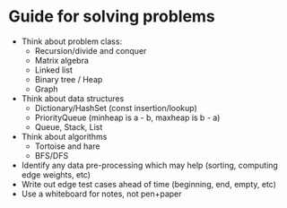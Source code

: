 
# Guide for solving problems
- Think about problem class:
  - Recursion/divide and conquer 
  - Matrix algebra
  - Linked list
  - Binary tree / Heap
  - Graph
- Think about data structures
  - Dictionary/HashSet (const insertion/lookup)
  - PriorityQueue (minheap is a - b, maxheap is b - a)
  - Queue, Stack, List
- Think about algorithms
  - Tortoise and hare
  - BFS/DFS
- Identify any data pre-processing which may help (sorting, computing edge weights, etc)
- Write out edge test cases ahead of time (beginning, end, empty, etc)
- Use a whiteboard for notes, not pen+paper